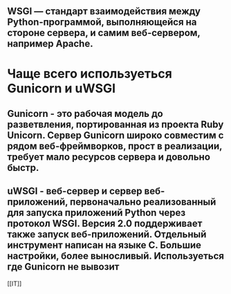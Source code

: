
## WSGI — стандарт взаимодействия между Python-программой, выполняющейся на стороне сервера, и самим веб-сервером, например Apache.



# Чаще всего используеться Gunicorn и uWSGI

## Gunicorn - это рабочая модель до разветвления, портированная из проекта Ruby Unicorn. Сервер Gunicorn широко совместим с рядом веб-фреймворков, прост в реализации, требует мало ресурсов сервера и довольно быстр.
## uWSGI - веб-сервер и сервер веб-приложений, первоначально реализованный для запуска приложений Python через протокол WSGI. Версия 2.0 поддерживает также запуск веб-приложений. Отдельный инструмент написан на языке С. Большие настройки, более выносливый. Используеться где Gunicorn не вывозит

[[IT]]



